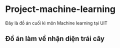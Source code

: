 # Project-machine-learning
Đây là đồ án cuối kì môn Machine learning tại UIT

## Đồ án làm về nhận diện trái cây 
